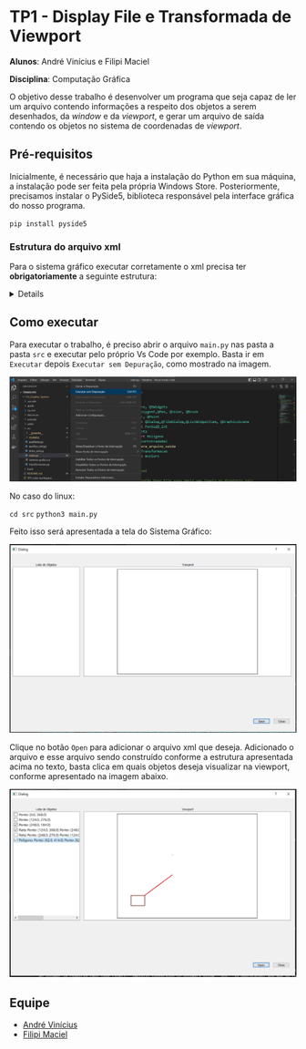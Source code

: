 # TP1 - Display File e Transformada de Viewport 

<b>Alunos</b>:  André Vinícius e Filipi Maciel

<b>Disciplina</b>: Computação Gráfica

O objetivo desse trabalho é desenvolver um programa que seja capaz de ler um arquivo contendo informações a respeito dos objetos a serem desenhados, da <i>window</i> e da <i>viewport</i>, e gerar um arquivo de saída contendo os objetos no sistema de coordenadas de <i>viewport</i>.

## Pré-requisitos

Inicialmente, é necessário que haja a instalação do Python em sua máquina, a instalação pode ser feita pela própria Windows Store. Posteriormente, precisamos instalar o PySide5, biblioteca responsável pela interface gráfica do nosso programa.

``pip install pyside5``

### Estrutura do arquivo xml

Para o sistema gráfico executar corretamente o xml precisa ter <b>obrigatoriamente</b> a seguinte estrutura:

<details>

<?xml version="1.0" ?>
<dados>
	<viewport>
		<vpmin x="00" y="00"/>
		<vpmax x="00" y="00"/>
	</viewport>
	
	<window>
		<wmin x="00" y="00"/>
		<wmax x="00" y="00"/>
	</window>

	<ponto x="00" y="00"/>

	<reta>
		<ponto x="00" y="00"/>
		<ponto x="00" y="00"/>
	</reta>

	<poligono>
		<ponto x="00" y="00"/>
		<ponto x="00" y="00"/>
		<ponto x="00" y="00"/>
		<!-- <ponto> adicionais -->
	</poligono>
</dados>

</details>

## Como executar

Para executar o trabalho, é preciso abrir o arquivo ``main.py`` nas pasta a pasta ``src`` e executar pelo próprio Vs Code por exemplo. Basta ir em ``Executar`` depois ``Executar sem Depuração``, como mostrado na imagem.

<img src = "imgs/print_execucao.png">

No caso do linux:

``cd src``
``python3 main.py``

Feito isso será apresentada a tela do Sistema Gráfico:

<img src = "imgs/sistema_grafico.png">

Clique no botão ``Open`` para adicionar o arquivo xml que deseja. Adicionado o arquivo e esse arquivo sendo construído conforme a estrutura apresentada acima no texto, basta clica em quais objetos deseja visualizar na viewport, conforme apresentado na imagem abaixo.

<img src = "imgs/print_funcionamento.png">

## Equipe

<ul>
	<li><a href="https://www.linkedin.com/in/andre-vinicius-mendes-barros-800410195/">André Vinícius</a></li>
	<li><a href="https://www.linkedin.com/in/filipi-maciel-891300132/">Filipi Maciel</a></li>
</ul>
